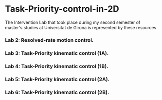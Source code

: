 # Task-Priority-control-in-2D
 The Intervention Lab that took place during my second semester of master's studies at Universitat de Girona is represented by these resources.


 ### Lab 2: Resolved-rate motion control.
 ### Lab 3: Task-Priority kinematic control (1A).
 ### Lab 4: Task-Priority kinematic control (1B).
 ### Lab 5: Task-Priority kinematic control (2A).
 ### Lab 6: Task-Priority kinematic control (2B).

